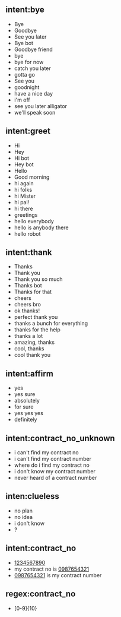 <!--- Make sure to update this training data file with more training examples from https://forum.rasa.com/t/grab-the-nlu-training-dataset-and-starter-packs/903 --> 

## intent:bye <!--- The label of the intent --> 
- Bye 			<!--- Training examples for intent 'bye'--> 
- Goodbye
- See you later
- Bye bot
- Goodbye friend
- bye
- bye for now
- catch you later
- gotta go
- See you
- goodnight
- have a nice day
- i'm off
- see you later alligator
- we'll speak soon

## intent:greet
- Hi
- Hey
- Hi bot
- Hey bot
- Hello
- Good morning
- hi again
- hi folks
- hi Mister
- hi pal!
- hi there
- greetings
- hello everybody
- hello is anybody there
- hello robot

## intent:thank
- Thanks
- Thank you
- Thank you so much
- Thanks bot
- Thanks for that
- cheers
- cheers bro
- ok thanks!
- perfect thank you
- thanks a bunch for everything
- thanks for the help
- thanks a lot
- amazing, thanks
- cool, thanks
- cool thank you

## intent:affirm
- yes
- yes sure
- absolutely
- for sure
- yes yes yes
- definitely

## intent:contract_no_unknown
- i can't find my contract no
- i can't find my contract number
- where do i find my contract no
- i don't know my contract number
- never heard of a contract number

## inten:clueless
- no plan
- no idea
- i don't know
- ?

## intent:contract_no
- [1234567890](contract_no)
- my contract no is [0987654321](contract_no)
- [0987654321](contract_no) is my contract number

## regex:contract_no <!--- Name of regex is just for debugging purposes -->
- [0-9]{10}